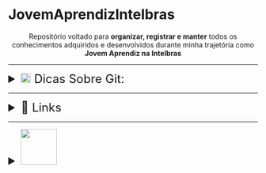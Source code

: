 # JovemAprendizIntelbras

<div id='top' align='center'>
	<p>Repositório voltado para <b>organizar, registrar e manter</b> todos os conhecimentos adquiridos e desenvolvidos durante minha trajetória como <b>Jovem Aprendiz na Intelbras</b></p>
</div>

---

<div id='git'>
	<details>
		<summary style=
		'font-size:x-large'>
		<img src='https://git-scm.com/images/logos/downloads/Git-Icon-1788C.svg' width=20px> Dicas Sobre Git:</summary>
		<div>
			<h3>📥 Importando um repositório</h3>
			<hr>
			<ol>
				<i>
				<li><b>git clone</b><br><pre>cria um clone do projeto (repositório) em nossa máquina local</pre>
				<li><b>git add '{arquivos}'</b><br><pre>realiza a inclusão ou modificação dos arquivos no diretório local, preparando ele para ser entregue ao servidor remoto</pre>
				<li><b>git commit -m '{mensagem}'</b> <pre> confirma e salva as alterações para preparar para o envio</pre>
				<li><b>git push</b><br><pre>envia ao repositório remoto Git (sobe as alterações ao repositorio no GitHub)</pre>
				</i>
			</ol>
			<br>
			<h3>❗ Alguns comandos adicionais, mas importantes</h3>
			<hr>
			<p>
				<i>
				▪ <b>git add .</b><pre>seleciona todos os arquivos locais </pre>
				▪ <b>git push origin '{branch}'</b><pre>especifica a branch na qual receberá o push</pre>
				▪ <b>git remote add origin '{link repositorio}'</b><pre>é usado para adicionar um repositório remoto como uma referência em seu repositório local. Ele define a conexão entre o seu repositório local e o repositório remoto, permitindo que você envie e receba alterações entre os dois</pre>
				▪ <b>git branch</b><pre>realizar operações com branches (criar, listar, renomear ou excluir) link: https://blog.betrybe.com/git/git-branch/#1</pre>
				▪ <b>git checkout</b><pre>alterar a branch ou restaurar arquivos (da pra usar o 'git checkout -b {nome branch}' para criar e já entrar nessa nova branch (ramificação) criada). 
link: https://blog.betrybe.com/git/git-checkout/#1</pre>
				▪ <b>git status</b><pre>dá todas as informações necessárias sobre a branch atual</pre>
				▪ <b>git reset</b><pre>desfaz alterações (commits)</pre>
				▪ <b>git rm</b><pre>remove arquivos</pre>
				▪ <b>git mv</b><pre>move arquivos</pre>
				▪ <b>git pull</b>
				<pre>
- Busca e baixa o último conteudo salvo e atualizado do repositorio remoto
- É usado para trazer as atualizações mais recentes de um repositório remoto para o seu repositório local. 
- O git pull é usado quando você já tem um repositório local e deseja sincronizá-lo com o repositório remoto, obtendo as últimas alterações.</pre>
				</i>
			</p>
			<hr>
			<h4>📘 Exemplo:</h4>
			<pre>
- create a new repository on the command line
🔸 git init
🔸 git add README.md
🔸 git commit -m "first commit"
🔸 git branch -M main
🔸 git remote add origin https://github.com/LucasSGonza/testezin.git
🔸 git push -u origin main
<hr>
- push an existing repository from the command line
🔸 git remote add origin https://github.com/LucasSGonza/testezin.git
🔸 git branch -M main
🔸 git push -u origin main</pre>
		</div>
	</details>
</div>

---

<div id='links'>
	<details>
		<summary style='font-size:x-large'>🔗 Links</summary>
		<h4>🌎Links Gerais</h4>
		<pre>
➡ <a href='https://gitfichas.com/'>https://gitfichas.com/</a><br>
➡ <a href='https://comandosgit.github.io/'>https://comandosgit.github.io/</a><br>
➡ <a href='https://www.freecodecamp.org/portuguese/news/10-comandos-do-git-que-todo-desenvolvedor-deveria-conhecer/'>https://www.freecodecamp.org/portuguese/news/10-comandos-do-git-que-todo-desenvolvedor-deveria-conhecer/</a><br>
➡ <a href='https://medium.com/@rafaelpiresvb/programação-reativa-com-reactivex-no-swift-e-kotlin-71e8a78fe07f'>https://medium.com/@rafaelpiresvb/programação-reativa-com-reactivex-no-swift-e-kotlin-71e8a78fe07f</a><br>
➡ <a href='https://replit.com/@LucasSGonza'>https://replit.com/@LucasSGonza</a><br>
➡ <a href='https://updatedcode.wordpress.com/2016/06/13/3-swift-colecoes-e-tuplas/'>https://updatedcode.wordpress.com/2016/06/13/3-swift-colecoes-e-tuplas/</a><br>
➡ <a href='https://www.hackingwithswift.com/example-code/system/how-do-you-read-from-the-command-line'>https://www.hackingwithswift.com/example-code/system/how-do-you-read-from-the-command-line</a><br>
➡ <a href='https://www.youtube.com/playlist?list=PLJ0AcghBBWShgIH122uw7H9T9-NIaFpP-'>https://www.youtube.com/playlist?list=PLJ0AcghBBWShgIH122uw7H9T9-NIaFpP-</a><br>
➡ <a href='https://www.youtube.com/watch?v=EFYdfF9r6cM'>https://www.youtube.com/watch?v=EFYdfF9r6cM</a><br>
➡ <a href='https://www.codecademy.com/learn/learn-swift/modules/learn-swift-hello-world/cheatsheet'>https://www.codecademy.com/learn/learn-swift/modules/learn-swift-hello-world/cheatsheet</a><br>
➡ <a href='https://www.codingame.com/playgrounds/66493/swift---variaveis-tipos-tuplas-enumeracoes-e-operadores'>https://www.codingame.com/playgrounds/66493/swift---variaveis-tipos-tuplas-enumeracoes-e-operadores</a><br>
➡ <a href='https://macmagazine.com.br/sobre/quaddro-macmagazine/'>https://macmagazine.com.br/sobre/quaddro-macmagazine/</a><br>
➡ <a href='https://tiagoaguiar.co/xcode-shortcuts-teclas-de-atalho#:~:text=cmd%20%2B%20%5B%20%3A%3A%20unindent&text=Um%20bom%20desenvolvedor%20de%20software,atalho%20dentro%20do%20seu%20Xcode'>https://tiagoaguiar.co/xcode-shortcuts-teclas-de-atalho#:~:text=cmd%20%2B%20%5B%20%3A%3A%20unindent&text=Um%20bom%20desenvolvedor%20de%20software,atalho%20dentro%20do%20seu%20Xcode</a><br>
➡ <a href='https://www.tutorialspoint.com/swift-program-to-get-input-from-the-user#'>https://www.tutorialspoint.com/swift-program-to-get-input-from-the-user#</a><br>
➡ <a href='https://www.codecademy.com/learn/learn-swift/modules/learn-swift-hello-world/cheatsheet'>https://www.codecademy.com/learn/learn-swift/modules/learn-swift-hello-world/cheatsheet</a>
  		</pre>
		<h4>📱 Desenvolvimento Mobile<h4>
		<pre>
➡ <a href='https://www.alura.com.br/artigos/ios-swift-diferencas-construcao-layouts-storyboard-xib-view-code?gclid=CjwKCAjwp6CkBhB_EiwAlQVyxTN_Ww64Fd-mqoph6pqmOBo-G1BNj3CfPyQqXxegOwGjbAr8yUsJPBoCj5kQAvD_BwE'>https://www.alura.com.br/artigos/ios-swift-diferencas-construcao-layouts-storyboard-xib-view-code?gclid=CjwKCAjwp6CkBhB_EiwAlQVyxTN_Ww64Fd-mqoph6pqmOBo-G1BNj3CfPyQqXxegOwGjbAr8yUsJPBoCj5kQAvD_BwE</a><br>
➡ <a href='https://medium.com/good-morning-swift/ios-view-controller-life-cycle-2a0f02e74ff5'>https://medium.com/good-morning-swift/ios-view-controller-life-cycle-2a0f02e74ff5</a><br>
➡ <a href='https://caiocnoronha.medium.com/como-passar-entre-p%C3%A1ginas-no-xcode-f7613820d912'>https://caiocnoronha.medium.com/como-passar-entre-p%C3%A1ginas-no-xcode-f7613820d912</a><br>
➡ <a href='https://www.youtube.com/watch?v=XzyF36Wun3U'>https://www.youtube.com/watch?v=XzyF36Wun3U</a><br>
➡ <a href='https://www.youtube.com/watch?v=DxCydBmOqXU'>https://www.youtube.com/watch?v=DxCydBmOqXU</a><br>
➡ <a href='https://www.youtube.com/watch?v=09TeUXjzpKs'>https://www.youtube.com/watch?v=09TeUXjzpKs</a><br></pre>
	</details>
</div>

---

<div id='swift'>
	<details>
		<summary style='font-size:x-large'>
		<img src='https://img.shields.io/badge/Swift-FA7343?style=flat&logo=swift&logoColor=white' width='73px'></summary><br>
		<div>
			<details id="caracteristicaslinguagem">
			<summary style='font-size:medium'>📚 Características da Linguagem</summary>
			<pre>
🔸 Tipagem --> tipo da variável é definido baseado no 1º valor que ela receber. Uma vez definido o tipo, este não poderá ser modificado<br>
🔸 ' ; ' é opcional<br>
🔸 "Xcode" --> IDE oficial desenvolvida pela apple para desenvolvimento de SWIFT<br>
🔸 Uso do ' _ '<pre>
usar ‘ _ ‘ (underline) significa que o valor não é necessário ser citado. Exemplo: <br>
* for _ in 0…2 { print(‘Ola Mundo’) } —> irá simplesmente realizar o código do loop 3x
* func calcMedia (_ nota1: Double, _ nota2: Double ) { //codigo } <br>
--> nesse caso, por padrao as funções em swift utilizam de ‘label’ (tag identificador) para cada parâmetro, ou seja, utlizando o ‘ _ ‘,vc 
retira a necessidade de, quando for chamar a função, 
ter que colocar as labels, no caso os nomes utilizados, no exemplo citado sendo nota1, nota2
</pre>
🔸 Programando com 'Opcionais': deve-se tomar cuidado ❗<pre>
‘ ?? ‘ —> utiliza-se quando a variável é do tipo opcional, dessa forma, após as ??, coloca-se um valor padrão para a mesma.<br>
This operator is generally used to provide a default value when an expression or variable produces an optional result. for ex:<br>
<i>let i: Int? = 5
let j: Int? = nil
let value1 = i ?? 9 //value1 will be 5 non-optional
let value2 = j ?? 9 //value2 will be 9 non-optional</i><br>
You can chain multiple of these operators as such:
<i>let value3 = j ?? i ?? 9 //value3 will be 5 non-optional</i></pre>
🔸 Concatenação<pre>
print (“Média: “, media) --> usar + da erro. O “+” iria concatenar apenas se tudo fosse String.<br>
Dica: utilizamos “\(valor)” para inserirmos o valor de uma variável ou constante dentro de uma string (Interpolação).
</pre></pre>
			</details>
			<hr>
			<details id='adentrandologica'>
				<summary style='font-size:medium'>♟ Adentrando na Lógica</summary>
				<h4>🎲 Tipos de dados</h4>
				<pre>
🔸 Int		🔸 Double			🔸 Float
🔸 String	🔸 Character (char)		🔸 Bool (boolean)
🔹 Array	🔹 Dictionary			🔹 Set
🔹 Enum		🔹 Tuple			❔ Optional
💥 Class	💥 Struct			💥 Protocol
💫 Any
...</pre>
				<h4>💾 Tipos de declaração geral</h4>
				<pre>
* let num; —> num = 1
* let num = 1;
* let num: Int = 1; </pre>
				<h4>💱 Conversão de dados <i>(type casting)</i></h4>
				<pre>
Como foi citado anteriormente nas <a href=#caracteristicaslinguagem>'Características da linguagem'</a>, uma vez declarado o tipo da variável, não é mais possível trocar seu tipo. 
Contudo, ainda pode ser feita uma 'adaptação':<br>
Sintaxe 1: tipoDado(variável);
Ex:
Let x = 10;
Let name = String(x)
print(name) —> “10”</pre>
🔸 Existe ainda alguns operadores muito utilizados quando o assunto é tipagem:
<pre>🔹 2 operadores => IS , AS (relativamente intuitivos)<br>
🍺 IS --> funciona como um if, no caso como se fosse uma afirmação, que retornará um booleano. Ex:<pre>
nota is Double //true
nome is Int //false</pre>
🍷 AS --> funciona como uma atribuição (como em SQL), no caso indicando um tipo para a variável/objeto caso este não esteja explícito. É utilizado juntamente dos operadores '!' e '?', 
assim como nas opcionais. Ex:<pre>
//forçar o desempacotamento (usado quando se tem certeza do tipo da variável)
nome as! String<br>
//tentará mudar o tipo para String, mas retornará nil caso não consiga
email as? String</pre>
</pre>
				<h4>🎮 Operadores Lógicos</h4>
				<pre>No geral, igual as outras linguagens (<,>,//, ==, !=, !, +=, -=, …, &&, ||)
link:
<a href='https://docs.swift.org/swift-book/documentation/the-swift-programming-language/basicoperators/'>https://docs.swift.org/swift-book/documentation/the-swift-programming-language/basicoperators/</a>
</pre>
				<h4>❓ Operadores Condicionais</h4>
				<pre>
If, if/else, else if, switch --> igual as outras linguagens
Operador ternário: sintaxe --> expressão ? valor-seTrue : valor-seFalse;
				</pre>
				<h4>🗣 Comentários</h4>
				<pre>Igual Java --> // ou /* */</pre>
				<h4>😀 Tuplas</h4>
				<pre>
🔸 Sintaxe padrão => let numbers = (1,2,3)
🔸 Funciona semelhante como uma matriz em Java (uma ‘variável’ ou um espaço de memória que agrupa vários valores, podendo ser de tipos distintos ou não)
🔸 Sintaxe de criação com a mesma lógica das variáveis (pode definir o tipo explicitamente ou não)
🔸 Caso for definir o tipo, precisa ser para cada item da tupla (oq talvez não seja tão produtivo), visto que cada item é “único” (a tupla serve simplesmente para armazenar)
🔸 Pode ser inicializado vazia
🔸 Por padrão, cada item da tupla pode ser acessado pelo seu índice, mas é possível atribuir ‘nomes’ para cada item (somente se o tipo não estiver declarado)=> let coords = (lat: 22.1, lng: 27.6)
				</pre>
				<h4>🤠 Array</h4>
				<pre>
🔸 Sintaxe padrão => let numbers = [1,2,3]
🔸 Possuí a sintaxe de criação de uma matriz em Java (utilizando colchetes) e compartilha da característica de conter apenas valores de um MESMO TIPO. Nesse sentido, 
caso queira definir o tipo de dado da Array durante a criação dela, basta definir somente uma vez, diferentemente da Tupla, que caso for definir o tipo, precisa ser para cada valor contido nela.
🔸 Pode ser inicializado vazia
🔸 Alguns métodos usuais (alguns funcionam para tuplas tbm):
➡ append() -> adiciona na Array
➡ removeAll() -> auto-explicativo
➡ isEmpty -> auto-explicative
➡ count -> verifica tamanho da lista (igual o lenght ou size)
➡ contais() -> verifica na Array se existe o elemento indicado no parâmetro
➡ first -> access o primeiro elemento da Array
➡ insert(‘item’, at: ‘índice’) -> insere um elemento no índice indicado
➡ remove(at: ‘indice’) -> remove o item da Array no índice indicado
➡ removeLast() -> auto-explicativo mas remove o ultimo item da Array
➡ swapAt(0,1) -> meio auto-explicativo mas ele troca os elementos de posição (vc indica quais serão trocados)
				</pre>
				<h4>📒 Dictionary</h4>
				<label>Link:
				<a href='https://www.codecademy.com/learn/learn-swift/modules/learn-swift-dictionaries/cheatsheet'>https://www.codecademy.com/learn/learn-swift/modules/learn-swift-dictionaries/cheatsheet</a>
				<pre>
🔸 Funciona muito semelhante a uma Array, mas utiliza do conceito de chave-valor (key-value), semelhante a um JSON
🔸 É necessário definir na criação o tipo da chave e do valor
🔸 Possuí métodos da mesma forma que Array, possuindo alguns métodos até idênticos, mas no geral os métodos realmente “são os mesmos” que na Array, mas atualizados para a sintaxe do dictionary.
🔸 Os retornos dos valores sempre são como Opcionais
🔸 Usos gerais:<pre>
◽ Sintaxe de criação:
var products: [tipoChave : tipoValor] = [ : ] —> iniciando vazia<br>
◽ CRUD valores (sempre atento ao tipo da chave e do valor):<br>
🟣CREATE ja na criação do dicionario  —>
var products: [Int : String] = [1 : “Fone de ouvido”]<br>
🟣CREATE/UPDATE normal —>
products[1] = “Fone de ouvido”<br>
🟣MÉTODO CREATE/UPDATE —> 
dictionary.updateValue(valor, forKey: chave) —> add or update a key-value<br>
🔵DELETE meio estranho —> 
products[0] = nil —> nil significa a ausência de valor<br>
🔵 MÉTODO DELETE mais legal —> 
removeValue(forKey: 0) = a partir da chave informada, remove o item<br>
🟡 READ de chave —>
for key in products.key { print(key) }<br>
🟡 READ de valor —>
for val in products.values { print(val) }<br>
🟡 READ key-value —>
for (key, value) in products { print (“chave: \(key), valor: \(valor)” }</pre>
</pre>
			<h4>🙂 Sets</h4>
			<pre>
🔸 Semelhante a um Array, mas não permite itens repetidos
🔸 Igualmente a Array, permite apenas 1 tipo (coleção de dados únicos de mesmo tipo)
🔸 Sintaxe padrao —> var newSet: Set<tipo> = [ ]
🔸 Sua utilização me parece mais específica do que em relação aos demais tipos de dados, além de talvez necessitar de um maior contexto para utilizá-la. Ex:
<pre>
//simulando a Mega-sena<br>
var numbers = 6
var result: Set<Int> = [ ]<br>
while (numbers > 0) {
	//método que gera numeros aleatorios a partir do range definido
	let generated = Int.random (in: 1…60)<br>
	//só irá inserir no Set se o número gerado não for repetido
	let res = result.insert(generated)<br>
	if (res.inserted) {
		numbers--
	}
}</pre></pre>
			<h4>🧶 Laços de Repetição</h4>
			<pre>
🔹While:<pre>
➡ sintaxe padrão, igual em Java e JS (verifica a condição, dps executa o bloco de código)
➡ Repeat/while => igual o do/while (execute o bloco de código, dps verifica a condição)
➡ Sequências (ranges) => controlam o for<br>
ex:
let range = 0…5 // inclusive (incluí tudo)
let r = 0..<5 // exclusive (não incluí o limite)</pre>
🔹 for-in:
<pre>
➡ Sintaxe 1:
◽ for i in x...y { }
◽ i --> variável padrão, é imutável (let)
◽ O for em swift utiliza bem da questão dos parâmetros genéricos, ent a variável 'i'é somente uma opção para tal.<br>
◽ é possível utilizar da cláusula ‘where’ para colocar uma condição no loop. ex:
<pre>
	for i in 1...10 where i % 2 == 0 { print(i) }
</pre>
◽ No geral, o loop for é mais fácil de interpretar traduzindo-o. ex:
<pre>
	let sequencia = 1…5
	for num in sequencia {
		print(num) //exibira todos os itens de ‘sequencia’	
	}
</pre>
-----
➡ Sintaxe 2 (mais padrão):
<pre>
	for item in items {	// Do this	}
</pre>
◽ Nessa sintaxe, deixa mais claro a possibilidade de utilizar do for para iterar uma Array, da mesma forma que um forEach(). A vantagem do for, seria da possibilidade de 
iterar por uma Array de Array’s, ou seja, cada item da Array a ser iterada é uma outra Array
</pre>
Links:
<a href='https://www.programiz.com/swift-programming/for-in-loop'>https://www.programiz.com/swift-programming/for-in-loop</a>
<a href='https://www.appypie.com/loops-swift-how-to'>https://www.appypie.com/loops-swift-how-to</a>
<a href='https://www.hackingwithswift.com/sixty/4/1/for-loops'>https://www.hackingwithswift.com/sixty/4/1/for-loops</a>
</pre>
				<h4>⏸ 'Break' e 'Continue' ▶</h4>
				<pre>
🔸 Break —> utilizado para literalmente quebrar/parar algo, geralmente uma iteração em um loop ou no caso de utilizar de switch/case, por exemplo. Quando utilizado em loops, 
muito comum ser utilizado dentro de if’s (verificações), para não ser necessário validar tudo de algo (array por ex) quando já satisfez oq era procurado<br>
🔹 Continue —> pula uma iteração e passa para a próxima instrução ou bloco de código.
</pre>
				<h4>👔 Functions</h4>
				<pre>
🔸 Muito semelhante às sintaxe dos métodos em Java e das functions em JavaScript, só muda o prefixo: func nomeFuncao () { }<br>
🔸 Da mesma forma que em Java, os parâmetros precisam de nome + tipo<br>
🔸 Se for utilizar do ‘return’ é necessário definir o tipo do retorno, mesma lógica que em Java, mas o tipo do retorno é definido após os parâmetros, da seguinte forma:
<pre>
func calcMedia (nota1: Double, nota2: Double) -> Double { }
</pre>
🔸 Por padrão, caso for omitido, o return é vazio<br>
🔸 Nos parâmetros, os nomes das ‘variaveis de parâmetro’ funcionam como labels, ou seja, caso não for utilizado um ‘ _ ‘ antes do nome da variavel, na hora de chamar o 
método e passar os argumentos, seria necessário citar os labels. EX:
<pre>
calcMedia(nota1: 7, nota2: 10)
</pre>
</pre>
				<h4>📜 Closure</h4>
				<a href='https://www.programiz.com/swift-programming/closures'>https://www.programiz.com/swift-programming/closures</a>
				<pre>
🔸 Funciona quase como uma Arroy function em JavaScript, no sentido de que a Closure é uma função resumida. EX:
<pre>
📜 closure:
{ (a: Int, b: Int) -> Int in
   a + b								
}								
</pre>
<pre>
👔 function
func somar (a: Int, b: Int) -> Int {
  	return a + b
}
</pre>
🔸 Características:
- pode ou não receber parâmetros
- não é necessário uma palavra chave para declarar uma closure (como existe nas functions)
- a declaração consiste nas { }
- Sintaxe padrao: { (parametro) -> tipoRetorno in //codigo } 
- o ‘in’ funciona como uma “—>” em JS
- o ’—>’ serve para separar os parâmetros do tipo de retorno 
- Pode ser passada como parâmetro de outras funções (callback function), como em um map por exemplo</pre>
				<h4>❓ Opcionais</h4><pre>
🔸 Uma condição dada aos tipos de varíaveis na qual permite a ausência de valor (nil)
🔸 Resumidademente, permite valores nulos (tipo nulo [nil]) a variáveis , com tipos declarados (String, Int, Double, ...), visto que normalmente isso 
não seria permitido (ex: atribuir nil a uma variável que espera um valor Int)<br>
🔸 sintaxe -->  <i><b>var variavel: tipoVariavel? , ex: let nota: Int?</b></i><br>
🔸 Como esse tipo de variável permite valores nulos, é necessário fazer algo para que, caso tente acessar um valor nulo, o programa nao dê problema. Para isso, existem 2 respostas padrão:
<pre>
🔹 Definir um valor padrão, caso ainda esteja como nil.Ex:
<pre>var numbers = total ?? 60</pre>Funciona como um if: caso tenha valor, seguirá utilizando o valor normalmente. Caso ainda esteja nil, utiliza o valor padrão<br>
🔹 Forçar um unwrapp na variável
<pre>
▪ usado quando temos certeza de que a variável, mesmo que opcional, terá um valor informado (e não será nil) durante a compilação
▪ utiliza ! ao fim da variável
</pre></pre>
🔸 <b>CUIDADO</b> => caso seja passado um nil e seja usado '!' para forçar, o programa dará fatal error. Para não acontecer este problema, existem maneiras de verificar 
se realmente é possível forçar um desembrulo da variável:<br>
<b>🌝 if let</b> 
🔹 faz uma verificação if para ver se a variável possuí valor.
🔹 sintaxe --> <pre>
if let product = dict[id] { return product } else { return "nenhum produto encontrado" }</pre>
<b>🌚 guard let</b> 
🔹 muito semelhante ao 'if let' mas realiza as operações em ordem trocada: primeiro verifica o erro, para ent seguir com o sucesso (true)<br>
🔹 sintaxe --><pre> 
guard let product = dict[id] else { return "nenhum produto encontrado" } return product</pre>
🔹 QUANDO USAR --> semelhante ao NOT NULL em SQL, ou seja, geralmente utilizado após verificar se é necessário ou não existir um valor. In fact, esse é um dos motivos 
para existir esse tipo, visto que serve para tratar, por exemplo, valores nulos vindo de um BD, visto que no BD podem existir campos que permitem serem nulos, fazendo 
com que em nosso sistema realizassemos a mesma lógica, definindo algumas variáveis como <i>opcionais</i>.<br>
É possível definir mais condições ao utilizar o if let e guard let, utilizando ' , ' EX:<pre>
	if let user = loadUsername(), let password = decryptPassword() {
    	authenticate(user, password)
	}</pre></pre>
				<h4>📖 Enum</h4>
				<label>Link:
				<a href='https://www.youtube.com/watch?v=pgHzqTXwkLI&t=6s'>https://www.youtube.com/watch?v=pgHzqTXwkLI&t=6s</a>
				<pre>
🔸 Basicamente é uma lista de itens. Contudo, cada item é um 'case' (o mesmo utilizado em swift), logo, podem ser atribuídos códigos para cada case 
utilizando um switch (fora da estrutura do enum)<br>
🔸 O tipo do enum não precisa necessariamente ser especificado, além dele poder armazenar valores de qualquer tipo e os tipos destes valores poderem ser diferentes 
para cada membro do enum (logo, deve-se avaliar se vale a pena limitar o tipo do enum ou de seus case's)<br>
🔹 Life hack: se definir a enum para Int e nos cases não definirmos uma sequencia, os valores serão auto-incrementais. Ex:<pre>
enum Dia: Int { case Domingo = 1, Segunda, Terça, .... } Dia.Segunda.rawValue //2</pre>
🔸 <i>Raw Value</i> => 'método' para pegar o valor do case
🔸 Ao inves do rawValue, pode ser mais adequado utilizar um switch self
🔸 Motivos para utilizar;
◽ Reduzir linhas de códigos ao simplesmente pegar o case e seu rawValue
◽ Definir nomes para variáveis que serão utilizadas várias vezes (agilizando seus acessos), e que possuem valores padrões<br>
🔸 É do tipo 'Reference Type', assim como as 'Class'</pre>
				<h4>🏡Struct</h4>
				<pre>
🔸 Muito semelhante ao conceito de classes de Java e JS, mas é mais simples, visto que o Struct não permite herança, além de existir um 'class' em Swift, ent deve-se tomar 
cuidado para não misturar os conceitos<br>
🔸 Outra diferença para as classes, é que o Struct trabalha com o tipo VALOR. Nesse sentido, é possível criar apenas uma instância de objeto e dps criar novas variáveis e 
atribuir o VALOR sendo o primeiro objeto instanciado.<br>
🔸 Em resumo, os objetos do tipo Struct, não são necessariamente únicos, pois podem ser feitas CÓPIAS de um único objeto criado<br>
🔸 Logo, é do tipo 'Value Type', assim como Arrays, Dictionarys, Tuplas<br>
🔹 sintaxe<pre>let player1 = Player()</pre></pre>
				<h4>👑 Class</h4>
				<pre>
🔸 De forma geral, são os mesmos conceitos, técnicas e lógicas de classes das vistas em Java.<br>
🔸 Trabalham com REFERÊNCIA, ou seja, cada instância será um local da memória diferente, portanto deve-se atentar ao modo de como será instanciado um objeto 
(visto que pode ser feita REFERÊNCIA ao mesmo local de memória). De modo geral, o processo é o seguinte: <pre>
	1. instânciar um objeto (ex: let jogador1 = Jogador())
	2. caso eu queira instanciar um novo objeto da class Jogador, eu devo instanciar novamente um novo objeto, e não tentar fazer o seguinte:<br>
	let jogador2 = jogador1</pre>Nesse caso, tanto jogador1 quanto jogador2 estao fazendo REFERÊNCIA ao mesmo espaço de memória e, portanto, ao mesmo objeto. 
Logo, qualquer alteração das propriedades desse objeto serão observadas em ambas as variáveis<br>
🔹 sintaxe --> var pessoa : Pessoa = Pessoa()
				</pre>
				<h4>😲Semelhanças e Diferenças entre 'Class' e 'Struct'</h4>
				<label>Link:
				<a href='https://www.youtube.com/watch?v=tKSNjg9Cb_g&list=PLZPWdr0WUuJ93mjCDaxLM8ZOi_5BwG7iC&index=6'>https://www.youtube.com/watch?v=tKSNjg9Cb_g&list=PLZPWdr0WUuJ93mjCDaxLM8ZOi_5BwG7iC&index=6</a>
				<pre>
🔸 Tanto em Struct quanto em Class, deve-se atentar a alguns casos:<pre>
🔹 Caso nao definir um valor inicial para um atributo, deve ser criado um metodo inicializador (construtor)<br>
🔹 Nao pode criar um metodo construtor vazio -> visto que esse conceito acontece quando definimos valores iniciais aos atributos, permitindo que instanciemos um 
objeto sem ter que definir seus atributos logo de cara<br>
🔹 Se nao quiser criar um metodo construtor, deve-se definir um valor inicial para cada atributo (geralmente é tipo "", 0, ...)</pre>
🔸 Método Inicializador (mesmo conceito do método construtor de Java)<pre>
init (parameters) {
	statements	
}</pre></pre>
				<h4>🔐 Encapsulamento</h4>
				<pre>
🔸 Mesmo conceito de Java, ent serve pra definir os tipos de acesso às classes, propriedades e métodos<br>
Tipos:
🔸 <b>public</b> – Permite acesso a qualquer outro elemento.
🔸 <b>internal</b> – Permite acesso apenas dentro da própria classe e nas classes herdeiras.
🔸 <b>private</b> – Permite acesso apenas dentro da classe na qual foi declarada.<br>
OBS:
🔸 por padrão, o nível de encapsulamento é <i><b>'internal'</b></i>.
🔸 o encapsulamento do Swift funciona apenas se a classe e sua instância estiverem em arquivos separados.</pre>
				<h4>🧐'willSet' e 'didSet'</h4>
				<label>Link:
				<a href='https://www.codingem.com/didset-and-willset-in-swift/'>https://www.codingem.com/didset-and-willset-in-swift/</a>
				<pre>
🔸 Os observadores 'didSet' e 'willSet' provêm uma maneira de responder corretamente quando uma propriedade tem seu valor definido/alterado. 
🔸 O observador willSet é chamado antes de o valor ser atribuído a uma propriedade
🔸 O observador didSet é chamado depois de uma propriedade ter recebido um valor.
<pre>
🔹 willSet runs a piece of code right before a property changes.
🔹 didSet runs a piece of code right after the property has changed.<br>
var name: String = "Alice" {
    willSet { print("Name will from \(name) to \(newValue)") }
    didSet { print("Name changed from \(oldValue) to \(name)")}
}
name = "Jack"
-------------------------
Output:<br>
Name will from Alice to Jack
Name changed from Alice to Jack</pre><pre>Property observers also take parameters that refer to the old and the new values.<br>
By default, these parameters are called oldValue and newValue.
🔹 The willSet block always stores the incoming value as newValue.
🔹 The didSet block always stores the previous value as oldValue.<br>
To access these parameters, you do not need to declare them anywhere. They are automatically in your use.</pre></pre>
				<h4>🌳 Herança</h4>
				<pre>
🔸 Mesmo princípio das outras linguagens, portanto permite o compartilhamento (herança/herdar) os métodos e atributos entre classes<br>
🔸 sintaxe <pre>classeFilha : classePai</pre>
🔸 É como se vc estivesse atribuindo a uma classeFilha ser do tipo da classePai<br>
❗ <i>IMPORTANTE:</i> A subclasse pode ter suas próprias propriedades e métodos, e estes não podem ser acessados pela superclasse, já que o fluxo da herança 
é sempre da superclasse para a subclasse</pre>
				<h4>🧬Polimorsfismo</h4>
<pre>
🔸 Novamente, funciona a partir do mesmo princípio das outras linguagens, então é a propriedade que permite a subClasse (classeFilha) sobrescrever métodos 
e propriedades de uma superClasse (classePai)<br>
🔸 Tanto em Swift quanto em Java utiliza-se da mesma palavra reservada: <i><b>override</b></i><br>
🔸 Novamente igual em Java, em Swift existe a palavra reservada <i><b>final</b></i> para definir como "final"/irretocável um atributo ou método
				</pre>
				<h4>🔖Protocol</h4>
				<label>Link:
				<a href='https://www.programiz.com/swift-programming/protocols#:~:text=In%20Swift%2C%20a%20protocol%20defines,(or%20any%20other%20types)'>https://www.programiz.com/swift-programming/protocols#:~:text=In%20Swift%2C%20a%20protocol%20defines,(or%20any%20other%20types)</a>
				<pre>
🔸 Funciona como uma class abstract em Java, ou seja, sua função é ser um modelo para que outras classes utilizem de seus métodos e atributos, mudando apenas o conteúdo deles<br>
🔸 A diferença aqui é que o 'protocol' tem sintaxe semelhante a uma function, na qual dentro dele irão os atributos ou functions para serem usados em outros locais<br>
🔸 sintaxe e ex:<pre><b style='color:cyan'>protocol Greet {
// blueprint of a property
var name: String { get }<br>
// blueprint of a method 
func message()<br> 
}</b><br>
------------<br>
<b style='color:lightGreen'>// conform class to Greet protocol
class Employee: Greet {<br>
	// implementation of property
	var name = "Perry"<br>
	// implementation of method
	func message() {
	print("Good Morning!")
	}
}</b></pre></pre>
				<h4>⚙ Delegate</h4>
				<label>Links:<br>
				<li><a href='https://jamesrochabrun.medium.com/implementing-delegates-in-swift-step-by-stepd3211cbac3ef#:~:text=Delegates%20are%20a%20design%20pattern,B%20to%20perform%20an%20action.'>https://jamesrochabrun.medium.com/implementing-delegates-in-swift-step-by-stepd3211cbac3ef#:~:text=Delegates%20are%20a%20design%20pattern,B%20to%20perform%20an%20action.</a></li>
				<li><a href='https://medium.com/mackmobile/protocol-delegate-em-swift-5f521e19ca56'>https://medium.com/mackmobile/protocol-delegate-em-swift-5f521e19ca56</a></li><br>
				<pre>
🔸Delegates are a design pattern that allows one object to send messages to another object when a specific event happens.<br>
🔸Imagine an object A calls an object B to perform an action. Once the action is complete, object A should know that B has completed the task and take necessary action, this can be achieved with the help of delegates!</pre>
				<a href='#top'>Back to top</a>
			</details>
		</div>
	</details>
</div>
